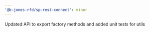 ```yaml
---
'@b-jones-rfd/sp-rest-connect': minor
---
```


Updated APi to export factory methods and added unit tests for utils
